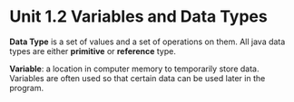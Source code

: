 # Unit 1.2 Variables and Data Types

**Data Type** is a set of values and a set of operations on them. All java data types are either **primitive** or **reference** type. 

**Variable**: a location in computer memory to temporarily store data. Variables are often used so that certain data can be used later in the program.